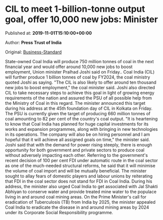 
# CIL to meet 1-billion-tonne output goal, offer 10,000 new jobs: Minister

Published at: **2019-11-01T15:10:00+00:00**

Author: **Press Trust of India**

Original: [Business-Standard](https://www.business-standard.com/article/pti-stories/coal-india-likely-to-offer-10-000-new-jobs-minister-pralhad-joshi-119110101353_1.html)

State-owned Coal India will produce 750 million tonnes of coal in the next financial year and would offer around 10,000 new jobs to boost employment, Union minister Pralhad Joshi said on Friday..
Coal India (CIL) will further produce 1 billion tonnes of coal by FY2024, the coal ministry quoted Joshi as saying.
"The CIL is also likely to offer around ten thousand new jobs to boost employment," the coal minister said.
Joshi also directed CIL to take necessary steps to achieve this goal in light of growing energy requirements of the nation and assured the PSU of all possible help from the Ministry of Coal in this regard.
The minister announced this target during his address at the 45th foundation day of CIL in Kolkata on Friday.
The PSU is currently given the target of producing 660 million tonnes of coal amounting to 82 per cent of the country's coal output.
"It is heartening to know that Coal India has planned for huge capital investments for its works and expansion programmes, along with bringing in new technologies in its operations. The company will also be on hiring personnel and I am hopeful that it will achieve all assigned goals on time," the minister said.
Joshi said that with the demand for power rising steeply, there is enough opportunity for both government and private sectors to produce coal without adversely impacting each other.
Referring to the government's recent decision of 100 per cent FDI under automatic route in the coal sector as one of the much-needed structural reforms, he said that it will minimise the volume of coal import and will be mutually beneficial.
The minister sought to allay fears of domestic players and labour unions by reiterating that FDI in the coal sector does not stand for FDI in Coal India.
During his address, the minister also urged Coal India to get associated with Jal Shakti Abhiyan to conserve water and provide treated mine water to the populace living in and around coal mining areas.
On the Prime Minister's call for eradication of Tuberculosis (TB) from India by 2025, the minister appealed Coal India to eradicate the disease in and around mining areas by 2024 under its Corporate Social Responsibility programme.
